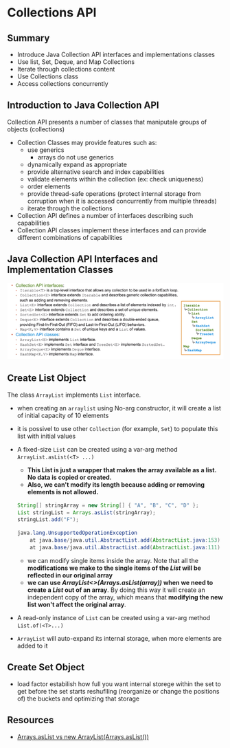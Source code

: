 # Collections API

## Summary

* Introduce Java Collection API interfaces and implementations classes
* Use list, Set, Deque, and Map Collections
* Iterate through collections content
* Use Collections class
* Access collections concurrently

## Introduction to Java Collection API

Collection API presents a number of classes that maniputale groups of objects (collections)

* Collection Classes may provide features such as:
  * use generics
    * arrays do not use generics
  * dynamically expand as appropriate
  * provide alternative search and index capabilities
  * validate elements within the collection (ex: check uniqueness)
  * order elements
  * provide thread-safe operations (protect internal storage from corruption when it is accessed concurrently from multiple threads)
  * iterate through the collections
* Collection API defines a number of interfaces describing such capabilities
* Collection API classes implement these interfaces and can provide different combinations of capabilities

## Java Collection API Interfaces and Implementation Classes

![](resources/collection-api-interfaces.png)

## Create List Object

The class `ArrayList` implements `List` interface.

* when creating an `arraylist` using No-arg constructor, it will create a list of initial capacity of 10 elements
* it is possivel to use other `Collection` (for example, `Set`) to populate this list with initial values
*   A fixed-size `List` can be created using a var-arg method `ArrayList.asList(<T> ...)`

    * **This List is just a wrapper that makes the array available as a list. No data is copied or created.**
    * **Also, we can't modify its length because adding or removing elements is not allowed.**

    ```java
    String[] stringArray = new String[] { "A", "B", "C", "D" };
    List stringList = Arrays.asList(stringArray);
    stringList.add("F");
    ```

    ```java
    java.lang.UnsupportedOperationException
    	at java.base/java.util.AbstractList.add(AbstractList.java:153)
    	at java.base/java.util.AbstractList.add(AbstractList.java:111)
    ```

    * we can modify single items inside the array. Note that all the **modifications we make to the single items of the **_**List**_** will be reflected in our original array**
    * **we can use **_**ArrayList<>(Arrays.asList(array))**_** when we need to create a **_**List**_** out of an array**. By doing this way it will create an independent copy of the array, which means that **modifying the new list won't affect the original array**.
* A read-only instance of `List` can be created using a var-arg method `List.of(<T>...)`
* `ArrayList` will auto-expand its internal storage, when more elements are added to it

## Create Set Object

* load factor estabilish how full you want internal storege within the set to get before the set starts reshuflling (reorganize or change the positions of) the buckets and optimizing that storage

## Resources

* [Arrays.asList vs new ArrayList(Arrays.asList())](https://www.baeldung.com/java-arrays-aslist-vs-new-arraylist)
